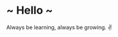 <h1>~ Hello ~</h1>

<p>Always be learning, always be growing. ✌️</p>

<!-- <br /> -->

<!-- [![Bronek's github stats](https://github-readme-stats.vercel.app/api?username=broneks&count_private=true&show_icons=true)](https://github.com/broneks) -->
